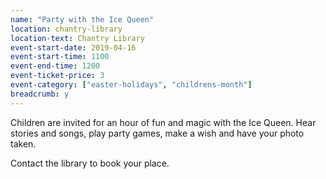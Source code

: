 ```yaml
---
name: "Party with the Ice Queen"
location: chantry-library
location-text: Chantry Library
event-start-date: 2019-04-16
event-start-time: 1100
event-end-time: 1200
event-ticket-price: 3
event-category: ["easter-holidays", "childrens-month"]
breadcrumb: y
---
```


Children are invited for an hour of fun and magic with the Ice Queen. Hear stories and songs, play party games, make a wish and have your photo taken.

Contact the library to book your place.
